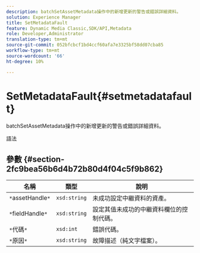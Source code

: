 ```yaml
---
description: batchSetAssetMetadata操作中的新增更新的警告或錯誤詳細資料。
solution: Experience Manager
title: SetMetadataFault
feature: Dynamic Media Classic,SDK/API,Metadata
role: Developer,Administrator
translation-type: tm+mt
source-git-commit: 052bfcbcf1bd4ccf60afa7e3325bf58dd07cba85
workflow-type: tm+mt
source-wordcount: '66'
ht-degree: 10%

---
```



# SetMetadataFault{#setmetadatafault}

batchSetAssetMetadata操作中的新增更新的警告或錯誤詳細資料。

語法

## 參數 {#section-2fc9bea56b6d4b72b80d4f04c5f9b862}

| 名稱 | 類型 | 說明 |
|---|---|---|
| `*`assetHandle`*` | `xsd:string` | 未成功設定中繼資料的資產。 |
| `*`fieldHandle`*` | `xsd:string` | 設定其值未成功的中繼資料欄位的控制代碼。 |
| `*`代碼`*` | `xsd:int` | 錯誤代碼。 |
| `*`原因`*` | `xsd:string` | 故障描述（純文字檔案）。 |


